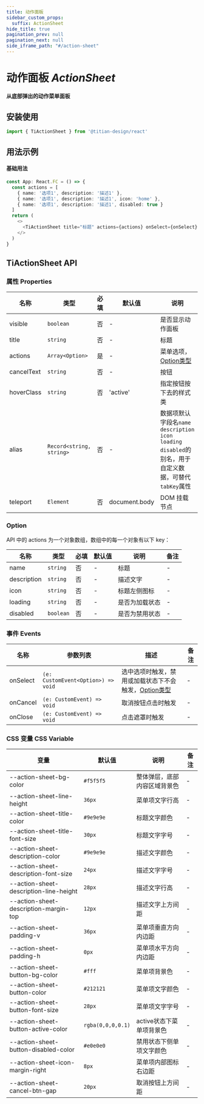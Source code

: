 ```yaml
---
title: 动作面板
sidebar_custom_props:
  suffix: ActionSheet
hide_title: true
pagination_prev: null
pagination_next: null
side_iframe_path: "#/action-sheet"
---
```


# 动作面板 _ActionSheet_
**从底部弹出的动作菜单面板**

## 安装使用
```typescript showLineNumbers
import { TiActionSheet } from '@titian-design/react'
```

## 用法示例

#### 基础用法
```typescript tsx showLineNumbers
const App: React.FC = () => {
  const actions = [
    { name: '选项1', description: '描述1' },
    { name: '选项1', description: '描述1', icon: 'home' },
    { name: '选项1', description: '描述1', disabled: true }
  ]
  return (
    <>
      <TiActionSheet title="标题" actions={actions} onSelect={onSelect} onCancel={onCancel} />
    </>
  )
}
```
## TiActionSheet API
### 属性 **Properties**

| 名称       | 类型                     | 必填 | 默认值   | 说明                                                                                                       | 备注 |
| ---------- | ------------------------ | ---- | -------- | ---------------------------------------------------------------------------------------------------------- | ---- |
| visible    | `boolean`                | 否   | -        | 是否显示动作面板                                                                                           | -    |
| title      | `string`                 | 否   | -        | 标题                                                                                                       | -    |
| actions    | `Array<Option>`          | 是   | -        | 菜单选项，[Option类型](#option)                                                                            | -    |
| cancelText | `string`                 | 否   | -        | 按钮                                                                                                       | -    |
| hoverClass | `string`                 | 否   | 'active' | 指定按钮按下去的样式类                                                                                     | -    |
| alias      | `Record<string, string>` | 否   | -        | 数据项默认字段名`name` `description` `icon` `loading` `disabled`的别名，用于自定义数据，可替代`tabKey`属性 | -    |
| teleport        | `Element` | 否   | document.body     | DOM 挂载节点                                            | -    |


### Option

API 中的 actions 为一个对象数组，数组中的每一个对象有以下 key：

| 名称        | 类型      | 必填 | 默认值 | 说明           | 备注 |
| ----------- | --------- | ---- | ------ | -------------- | ---- |
| name        | `string`  | 否   | -      | 标题           | -    |
| description | `string`  | 否   | -      | 描述文字       | -    |
| icon        | `string`  | 否   | -      | 标题左侧图标   | -    |
| loading     | `string`  | 否   | -      | 是否为加载状态 | -    |
| disabled    | `boolean` | 否   | -      | 是否为禁用状态 | -    |

### 事件 **Events**

| 名称     | 参数列表                           | 描述                                                            | 备注 |
| -------- | ---------------------------------- | --------------------------------------------------------------- | ---- |
| onSelect | `(e: CustomEvent<Option>) => void` | 选中选项时触发，禁用或加载状态下不会触发，[Option类型](#option) | -    |
| onCancel | `(e: CustomEvent) => void`         | 取消按钮点击时触发                                              | -    |
| onClose  | `(e: CustomEvent) => void`         | 点击遮罩时触发                                                  | -    |

### CSS 变量 **CSS Variable**
| 变量                                   | 默认值            | 说明                         | 备注 |
| -------------------------------------- | ----------------- | ---------------------------- | ---- |
| --action-sheet-bg-color                | `#f5f5f5`         | 整体弹层，底部内容区域背景色 | -    |
| --action-sheet-line-height             | `36px`            | 菜单项文字行高               | -    |
| --action-sheet-title-color             | `#9e9e9e`         | 标题文字颜色                 | -    |
| --action-sheet-title-font-size         | `30px`            | 标题文字字号                 | -    |
| --action-sheet-description-color       | `#9e9e9e`         | 描述文字颜色                 | -    |
| --action-sheet-description-font-size   | `24px`            | 描述文字字号                 | -    |
| --action-sheet-description-line-height | `28px`            | 描述文字行高                 | -    |
| --action-sheet-description-margin-top  | `12px`            | 描述文字上方间距             | -    |
| --action-sheet-padding-v               | `36px`            | 菜单项垂直方向内边距         | -    |
| --action-sheet-padding-h               | `0px`             | 菜单项水平方向内边距         | -    |
| --action-sheet-button-bg-color         | `#fff`            | 菜单项背景色                 | -    |
| --action-sheet-button-color            | `#212121`         | 菜单项文字颜色               | -    |
| --action-sheet-button-font-size        | `28px`            | 菜单项文字字号               | -    |
| --action-sheet-button-active-color     | `rgba(0,0,0,0.1)` | active状态下菜单项背景色     | -    |
| --action-sheet-button-disabled-color   | `#e0e0e0`         | 禁用状态下侧单项文字颜色     | -    |
| --action-sheet-icon-margin-right       | `8px`             | 菜单项内部图标右边距         | -    |
| --action-sheet-cancel-btn-gap          | `20px`            | 取消按钮上方间距             | -    |
